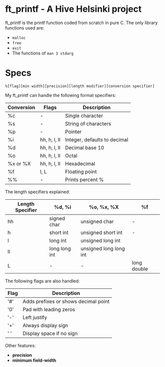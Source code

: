 # ft_printf - A Hive Helsinki project

ft_printf is the printf function coded from scratch in pure C.
The only library functions used are:
- `malloc`
- `free`
- `exit`
- The functions of `man 3 stdarg`

# Specs


`%[flag][min width][precision][length modifier][conversion specifier]`

My ft_printf can handle the following format specifiers:

Conversion | Flags | Description
------------ | ------------- | --------------
%c | - | Single character
%s | - | String of characters
%p | - | Pointer
%i | hh, h, l, ll | Integer, defaults to decimal
%d | hh, h, l, ll | Decimal base 10
%o | hh, h, l, ll | Octal
%x or %X | hh, h, l, ll | Hexadecimal
%f | l, L | Floating point
%% | - | Prints percent %

The length specifiers explained:

Length Specifier | %d, %i | %o, %x, %X | %f
--------- | ------------ | --------- | ----------
hh | signed char | unsigned char | -
h | short int | unsigned short int | -
l | long int | unsigned long int |
ll | long long int | unsigned long long int |
L | - | - | long double

The following flags are also handled:

Flag | Description
-------- | -----------
'#' | Adds prefixes or shows decimal point 
'0' | Pad with leading zeros
'-' | Left justify
'+' | Always display sign
' ' | Display space if no sign

Other features:
- __precision__
- __minimum field-width__
